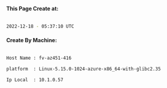 
   
#### This Page Create at:

```bash

2022-12-18 - 05:37:10 UTC

```

#### Create By Machine:

```bash

Host Name : fv-az451-416

platform  : Linux-5.15.0-1024-azure-x86_64-with-glibc2.35

Ip Local  : 10.1.0.57

```

